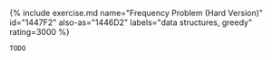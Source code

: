 {% include exercise.md name="Frequency Problem (Hard Version)" id="1447F2"  also-as="1446D2" labels="data structures, greedy" rating=3000 %}

```
TODO
```
